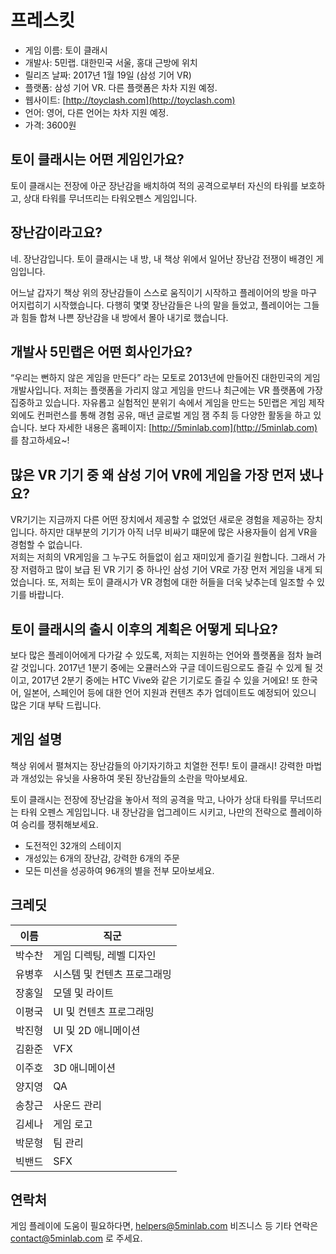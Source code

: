 # 프레스킷
* 게임 이름: 토이 클래시
* 개발사: 5민랩. 대한민국 서울, 홍대 근방에 위치
* 릴리즈 날짜: 2017년 1월 19일 (삼성 기어 VR)
* 플랫폼: 삼성 기어 VR. 다른 플랫폼은 차차 지원 예정.
* 웹사이트: [http://toyclash.com](http://toyclash.com)
* 언어: 영어, 다른 언어는 차차 지원 예정.
* 가격: 3600원

## 토이 클래시는 어떤 게임인가요?
토이 클래시는 전장에 아군 장난감을 배치하여 적의 공격으로부터 자신의 타워를 보호하고, 상대 타워를 무너뜨리는 타워오펜스 게임입니다. 


## 장난감이라고요?
네. 장난감입니다. 토이 클래시는 내 방, 내 책상 위에서 일어난 장난감 전쟁이 배경인 게임입니다. 

어느날 갑자기 책상 위의 장난감들이 스스로 움직이기 시작하고 플레이어의 방을 마구 어지럽히기 시작했습니다. 
다행히 몇몇 장난감들은 나의 말을 들었고, 플레이어는 그들과 힘들 합쳐 나쁜 장난감을 내 방에서 몰아 내기로 했습니다. 


## 개발사 5민랩은 어떤 회사인가요?
“우리는 뻔하지 않은 게임을 만든다” 라는 모토로 2013년에 만들어진 대한민국의 게임 개발사입니다. 저희는 플랫폼을 가리지 않고 게임을 만드나 최근에는 VR 플랫폼에 가장 집중하고 있습니다. 
자유롭고 실험적인 분위기 속에서 게임을 만드는 5민랩은 게임 제작 외에도 컨퍼런스를 통해 경험 공유, 매년 글로벌 게임 잼 주최 등 다양한 활동을 하고 있습니다.
보다 자세한 내용은 홈페이지: [http://5minlab.com](http://5minlab.com) 를 참고하세요~!

## 많은 VR 기기 중 왜 삼성 기어 VR에 게임을 가장 먼저 냈나요?
VR기기는 지금까지 다른 어떤 장치에서 제공할 수 없었던 새로운 경험을 제공하는 장치입니다. 하지만 대부분의 기기가 아직 너무 비싸기 떄문에 많은 사용자들이 쉽게 VR을 경험할 수 없습니다.  
저희는 저희의 VR게임을 그 누구도 허들없이 쉽고 재미있게 즐기길 원합니다. 그래서 가장 저렴하고 많이 보급 된 VR 기기 중 하나인 삼성 기어 VR로 가장 먼저 게임을 내게 되었습니다. 
또, 저희는 토이 클래시가 VR 경험에 대한 허들을 더욱 낮추는데 일조할 수 있기를 바랍니다. 


## 토이 클래시의 출시 이후의 계획은 어떻게 되나요?
보다 많은 플레이어에게 다가갈 수 있도록, 저희는 지원하는 언어와 플랫폼을 점차 늘려갈 것입니다.
2017년 1분기 중에는 오큘러스와 구글 데이드림으로도 즐길 수 있게 될 것이고, 2017년 2분기 중에는 HTC Vive와 같은 기기로도 즐길 수 있을 거에요! 
또 한국어, 일본어, 스페인어 등에 대한 언어 지원과 컨텐츠 추가 업데이트도 예정되어 있으니 많은 기대 부탁 드립니다.


## 게임 설명
책상 위에서 펼쳐지는 장난감들의 아기자기하고 치열한 전투! 토이 클래시!
강력한 마법과 개성있는 유닛을 사용하여 못된 장난감들의 소란을 막아보세요.

토이 클래시는 전장에 장난감을 놓아서 적의 공격을 막고, 나아가 상대 타워를 무너뜨리는 타워 오펜스 게임입니다.
내 장난감을 업그레이드 시키고, 나만의 전략으로 플레이하여 승리를 쟁취해보세요.

* 도전적인 32개의 스테이지
* 개성있는 6개의 장난감, 강력한 6개의 주문
* 모든 미션을 성공하여 96개의 별을 전부 모아보세요.


## 크레딧
이름 | 직군
-----|----
박수찬  |        게임 디렉팅, 레벨 디자인
유병후  |        시스템 및 컨텐츠 프로그래밍
장홍일  |        모델 및 라이트
이평국  |        UI 및 컨텐츠 프로그래밍
박진형  |        UI 및 2D 애니메이션
김환준  |        VFX
이주호  |        3D 애니메이션
양지영  |        QA
송창근  |        사운드 관리
김세나  |        게임 로고
박문형  |        팀 관리
빅밴드  |        SFX


## 연락처
게임 플레이에 도움이 필요하다면, [helpers@5minlab.com](mailto:helpers@5minlab.com)
비즈니스 등 기타 연락은 [contact@5minlab.com](mailto:contact@5minlab.com) 로 주세요.


